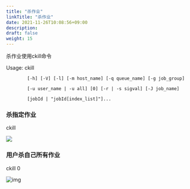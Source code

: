 ```yaml
---
title: "杀作业"
linkTitle: "杀作业"
date: 2021-11-26T10:08:56+09:00
description:
draft: false
weight: 15
---
```


杀作业使用ckill命令

Usage: ckill

```
        [-h] [-V] [-l] [-m host_name] [-q queue_name] [-g job_group]

        [-u user_name | -u all] [0] [-r | -s sigval] [-J job_name] 

        [jobId | "jobId[index_list]"]...
```

### 杀指定作业

ckill

![](../_images/kill_job.png)

### 用户杀自己所有作业

ckill 0

![img](../_images/kill_all.png)
